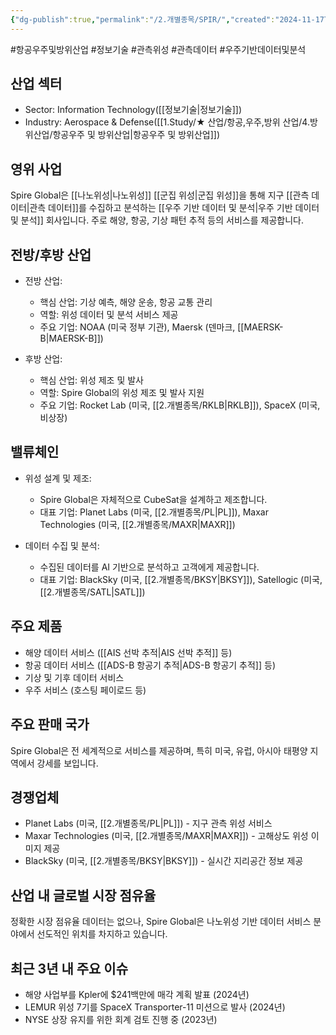 ```yaml
---
{"dg-publish":true,"permalink":"/2.개별종목/SPIR/","created":"2024-11-17T23:12:19.346+09:00","updated":"2025-06-03T20:06:01.319+09:00"}
---
```


#항공우주및방위산업 #정보기술 #관측위성 #관측데이터 #우주기반데이터및분석

## 산업 섹터

- Sector: Information Technology([[정보기술\|정보기술]])
- Industry: Aerospace & Defense([[1.Study/★ 산업/항공,우주,방위 산업/4.방위산업/항공우주 및 방위산업\|항공우주 및 방위산업]])

## 영위 사업

Spire Global은 [[나노위성\|나노위성]] [[군집 위성\|군집 위성]]을 통해 지구 [[관측 데이터\|관측 데이터]]를 수집하고 분석하는 [[우주 기반 데이터 및 분석\|우주 기반 데이터 및 분석]] 회사입니다. 주로 해양, 항공, 기상 패턴 추적 등의 서비스를 제공합니다.


## 전방/후방 산업

- 전방 산업:
    
    - 핵심 산업: 기상 예측, 해양 운송, 항공 교통 관리
    - 역할: 위성 데이터 및 분석 서비스 제공
    - 주요 기업: NOAA (미국 정부 기관), Maersk (덴마크, [[MAERSK-B\|MAERSK-B]])
    
- 후방 산업:
    
    - 핵심 산업: 위성 제조 및 발사
    - 역할: Spire Global의 위성 제조 및 발사 지원
    - 주요 기업: Rocket Lab (미국, [[2.개별종목/RKLB\|RKLB]]), SpaceX (미국, 비상장)
    

## 밸류체인

- 위성 설계 및 제조:
    
    - Spire Global은 자체적으로 CubeSat을 설계하고 제조합니다.
    - 대표 기업: Planet Labs (미국, [[2.개별종목/PL\|PL]]), Maxar Technologies (미국, [[2.개별종목/MAXR\|MAXR]])
    
- 데이터 수집 및 분석:
    
    - 수집된 데이터를 AI 기반으로 분석하고 고객에게 제공합니다.
    - 대표 기업: BlackSky (미국, [[2.개별종목/BKSY\|BKSY]]), Satellogic (미국, [[2.개별종목/SATL\|SATL]])
    

## 주요 제품

- 해양 데이터 서비스 ([[AIS 선박 추적\|AIS 선박 추적]] 등)
- 항공 데이터 서비스 ([[ADS-B 항공기 추적\|ADS-B 항공기 추적]] 등)
- 기상 및 기후 데이터 서비스
- 우주 서비스 (호스팅 페이로드 등)

## 주요 판매 국가

Spire Global은 전 세계적으로 서비스를 제공하며, 특히 미국, 유럽, 아시아 태평양 지역에서 강세를 보입니다.

## 경쟁업체

- Planet Labs (미국, [[2.개별종목/PL\|PL]]) - 지구 관측 위성 서비스
- Maxar Technologies (미국, [[2.개별종목/MAXR\|MAXR]]) - 고해상도 위성 이미지 제공
- BlackSky (미국, [[2.개별종목/BKSY\|BKSY]]) - 실시간 지리공간 정보 제공

## 산업 내 글로벌 시장 점유율

정확한 시장 점유율 데이터는 없으나, Spire Global은 나노위성 기반 데이터 서비스 분야에서 선도적인 위치를 차지하고 있습니다.

## 최근 3년 내 주요 이슈

- 해양 사업부를 Kpler에 $241백만에 매각 계획 발표 (2024년)
- LEMUR 위성 7기를 SpaceX Transporter-11 미션으로 발사 (2024년)
- NYSE 상장 유지를 위한 회계 검토 진행 중 (2023년)